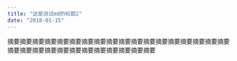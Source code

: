 ```yaml
---
title: "这是测试md的标题2"
date: "2018-01-15"
---
```


摘要摘要摘要摘要摘要摘要摘要摘要摘要摘要摘要摘要摘要摘要摘要摘要摘要摘要摘要摘要摘要摘要摘要摘要摘要摘要摘要摘要摘要摘要

